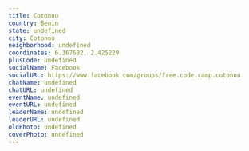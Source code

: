 ```yaml
---
title: Cotonou
country: Benin
state: undefined
city: Cotonou
neighborhood: undefined
coordinates: 6.367682, 2.425229
plusCode: undefined
socialName: Facebook
socialURL: https://www.facebook.com/groups/free.code.camp.cotonou
chatName: undefined
chatURL: undefined
eventName: undefined
eventURL: undefined
leaderName: undefined
leaderURL: undefined
oldPhoto: undefined
coverPhoto: undefined
---
```

